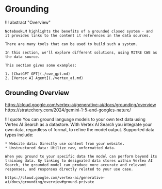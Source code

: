# Grounding


!!! abstract "Overview"

    NotebookLM highlights the benefits of a grounded closed system - and it provides links to the content it references in the data sources.

    There are many tools that can be used to build such a system.

    In this section, we'll explore different solutions, using MITRE CWE as the data source.

    This section gives some examples:

    1. [ChatGPT GPT](./cwe_gpt.md)
    2. [Vertex AI Agent](./vertex_ai.md)


## Grounding Overview

https://cloud.google.com/vertex-ai/generative-ai/docs/grounding/overview
https://stratechery.com/2024/gemini-1-5-and-googles-nature/ 


!!! quote
    You can ground language models to your own text data using Vertex AI Search as a datastore. With Vertex AI Search you integrate your own data, regardless of format, to refine the model output. Supported data types include:

    * Website data: Directly use content from your website.
    * Unstructured data: Utilize raw, unformatted data.

    When you ground to your specific data the model can perform beyond its training data. By linking to designated data stores within Vertex AI Search, the grounded model can produce more accurate and relevant responses, and responses directly related to your use case.

    https://cloud.google.com/vertex-ai/generative-ai/docs/grounding/overview#ground-private